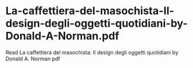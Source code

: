 # La-caffettiera-del-masochista-Il-design-degli-oggetti-quotidiani-by-Donald-A-Norman.pdf
Read La caffettiera del masochista: Il design degli oggetti quotidiani by Donald A. Norman pdf
